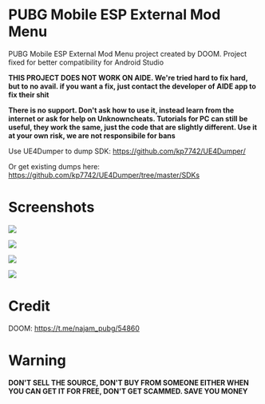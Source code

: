 # PUBG Mobile ESP External Mod Menu
PUBG Mobile ESP External Mod Menu project created by DOOM. Project fixed for better compatibility for Android Studio

**THIS PROJECT DOES NOT WORK ON AIDE. We're tried hard to fix hard, but to no avail. if you want a fix, just contact the developer of AIDE app to fix their shit**

**There is no support. Don't ask how to use it, instead learn from the internet or ask for help on Unknowncheats. Tutorials for PC can still be useful, they work the same, just the code that are slightly different. Use it at your own risk, we are not responsibile for bans**

Use UE4Dumper to dump SDK: https://github.com/kp7742/UE4Dumper/

Or get existing dumps here: https://github.com/kp7742/UE4Dumper/tree/master/SDKs

# Screenshots
![](https://i.imgur.com/zahY4VP.png)

![](https://i.imgur.com/IjXC920.png)

![](https://i.imgur.com/YdL36NI.png)

![](https://i.imgur.com/JK3A88m.png)

# Credit
DOOM: https://t.me/najam_pubg/54860

# Warning
**DON'T SELL THE SOURCE, DON'T BUY FROM SOMEONE EITHER WHEN YOU CAN GET IT FOR FREE, DON'T GET SCAMMED. SAVE YOU MONEY**
